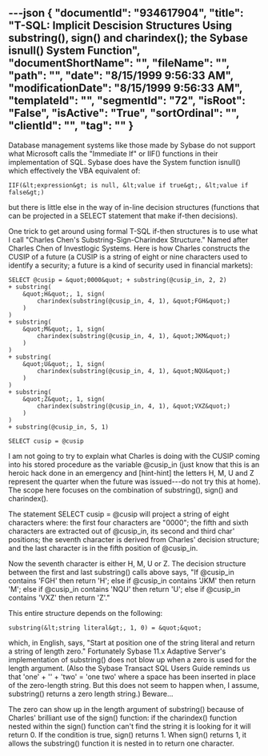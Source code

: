 ---json
{
  "documentId": "934617904",
  "title": "T-SQL: Implicit Descision Structures Using substring(), sign() and charindex(); the Sybase isnull() System Function",
  "documentShortName": "",
  "fileName": "",
  "path": "",
  "date": "8/15/1999 9:56:33 AM",
  "modificationDate": "8/15/1999 9:56:33 AM",
  "templateId": "",
  "segmentId": "72",
  "isRoot": "False",
  "isActive": "True",
  "sortOrdinal": "",
  "clientId": "",
  "tag": ""
}
---

Database management systems like those made by Sybase do not support what Microsoft calls the &quot;Immediate If&quot; or IIF() functions in their implementation of SQL. Sybase does have the System function isnull() which effectively the VBA equivalent of:

    IIF(&lt;expression&gt; is null, &lt;value if true&gt;, &lt;value if false&gt;)

but there is little else in the way of in-line decision structures (functions that can be projected in a SELECT statement that make if-then decisions).

One trick to get around using formal T-SQL if-then structures is to use what I call &quot;Charles Chen's Substring-Sign-Charindex Structure.&quot; Named after Charles Chen of Investlogic Systems. Here is how Charles constructs the CUSIP of a future (a CUSIP is a string of eight or nine characters used to identify a security; a future is a kind of security used in financial markets):

    SELECT @cusip = &quot;0000&quot; + substring(@cusip_in, 2, 2)
    + substring(
        &quot;H&quot;, 1, sign(
            charindex(substring(@cusip_in, 4, 1), &quot;FGH&quot;)
        )
    )
    + substring(
        &quot;M&quot;, 1, sign(
            charindex(substring(@cusip_in, 4, 1), &quot;JKM&quot;)
        )
    )
    + substring(
        &quot;U&quot;, 1, sign(
            charindex(substring(@cusip_in, 4, 1), &quot;NQU&quot;)
        )
    )
    + substring(
        &quot;Z&quot;, 1, sign(
            charindex(substring(@cusip_in, 4, 1), &quot;VXZ&quot;)
        )
    )
    + substring(@cusip_in, 5, 1)

    SELECT cusip = @cusip

I am not going to try to explain what Charles is doing with the CUSIP coming into his stored procedure as the variable @cusip_in (just know that this is an heroic hack done in an emergency and [hint-hint] the letters H, M, U and Z represent the quarter when the future was issued---do not try this at home). The scope here focuses on the combination of substring(), sign() and charindex().

The statement SELECT cusip = @cusip will project a string of eight characters where: the first four characters are &quot;0000&quot;; the fifth and sixth characters are extracted out of @cusip_in, its second and third char' positions; the seventh character is derived from Charles' decision structure; and the last character is in the fifth position of @cusip_in.

Now the seventh character is either H, M, U or Z. The decision structure between the first and last substring() calls above says, &quot;If @cusip_in contains 'FGH' then return 'H'; else if @cusip_in contains 'JKM' then return 'M'; else if @cusip_in contains 'NQU' then return 'U'; else if @cusip_in contains 'VXZ' then return 'Z'.&quot;

This entire structure depends on the following:

    substring(&lt;string literal&gt;, 1, 0) = &quot;&quot;

which, in English, says,  &quot;Start at position one of the string literal and return a string of length zero.&quot; Fortunately Sybase 11.x Adaptive Server's implementation of substring() does not blow up when a zero is used for the length argument. (Also the Sybase Transact SQL Users Guide reminds us that 'one' + '' + 'two' = 'one two' where a space has been inserted in place of the zero-length string. But this does not seem to happen when, I assume, substring() returns a zero length string.) Beware...

The zero can show up in the length argument of substring() because of Charles' brilliant use of the sign() function: if the charindex() function nested within the sign() function can't find the string it is looking for it will return 0. If the condition is true, sign() returns 1. When sign() returns 1, it allows the substring() function it is nested in to return one character.
